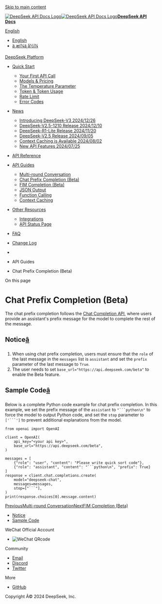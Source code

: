 [Skip to main content](https://api-docs.deepseek.com/guides/chat_prefix_completion#__docusaurus_skipToContent_fallback)

[![DeepSeek API Docs Logo](https://cdn.deepseek.com/platform/favicon.png)![DeepSeek API Docs Logo](https://cdn.deepseek.com/platform/favicon.png)**DeepSeek API Docs**](https://api-docs.deepseek.com/)

[ English](https://api-docs.deepseek.com/guides/chat_prefix_completion)

  * [English](https://api-docs.deepseek.com/guides/chat_prefix_completion)
  * [ä¸­æï¼ä¸­å½ï¼](https://api-docs.deepseek.com/zh-cn/guides/chat_prefix_completion)



[DeepSeek Platform](https://platform.deepseek.com/)

  * [Quick Start](https://api-docs.deepseek.com/)

    * [Your First API Call](https://api-docs.deepseek.com/)
    * [Models & Pricing](https://api-docs.deepseek.com/quick_start/pricing)
    * [The Temperature Parameter](https://api-docs.deepseek.com/quick_start/parameter_settings)
    * [Token & Token Usage](https://api-docs.deepseek.com/quick_start/token_usage)
    * [Rate Limit](https://api-docs.deepseek.com/quick_start/rate_limit)
    * [Error Codes](https://api-docs.deepseek.com/quick_start/error_codes)
  * [News](https://api-docs.deepseek.com/news/news1226)

    * [Introducing DeepSeek-V3 2024/12/26](https://api-docs.deepseek.com/news/news1226)
    * [DeepSeek-V2.5-1210 Release 2024/12/10](https://api-docs.deepseek.com/news/news1210)
    * [DeepSeek-R1-Lite Release 2024/11/20](https://api-docs.deepseek.com/news/news1120)
    * [DeepSeek-V2.5 Release 2024/09/05](https://api-docs.deepseek.com/news/news0905)
    * [Context Caching is Available 2024/08/02](https://api-docs.deepseek.com/news/news0802)
    * [New API Features 2024/07/25](https://api-docs.deepseek.com/news/news0725)
  * [API Reference](https://api-docs.deepseek.com/api/deepseek-api)

  * [API Guides](https://api-docs.deepseek.com/guides/multi_round_chat)

    * [Multi-round Conversation](https://api-docs.deepseek.com/guides/multi_round_chat)
    * [Chat Prefix Completion (Beta)](https://api-docs.deepseek.com/guides/chat_prefix_completion)
    * [FIM Completion (Beta)](https://api-docs.deepseek.com/guides/fim_completion)
    * [JSON Output](https://api-docs.deepseek.com/guides/json_mode)
    * [Function Calling](https://api-docs.deepseek.com/guides/function_calling)
    * [Context Caching](https://api-docs.deepseek.com/guides/kv_cache)
  * [Other Resources](https://github.com/deepseek-ai/awesome-deepseek-integration/tree/main)

    * [Integrations](https://github.com/deepseek-ai/awesome-deepseek-integration/tree/main)
    * [API Status Page](https://status.deepseek.com/)
  * [FAQ](https://api-docs.deepseek.com/faq)
  * [Change Log](https://api-docs.deepseek.com/updates)



  * [](https://api-docs.deepseek.com/)
  * API Guides
  * Chat Prefix Completion (Beta)



On this page

# Chat Prefix Completion (Beta)

The chat prefix completion follows the [Chat Completion API](https://api-docs.deepseek.com/api/create-chat-completion), where users provide an assistant's prefix message for the model to complete the rest of the message.

## Notice[â](https://api-docs.deepseek.com/guides/chat_prefix_completion#notice "Direct link to Notice")

  1. When using chat prefix completion, users must ensure that the `role` of the last message in the `messages` list is `assistant` and set the `prefix` parameter of the last message to `True`.
  2. The user needs to set `base_url="https://api.deepseek.com/beta"` to enable the Beta feature.



## Sample Code[â](https://api-docs.deepseek.com/guides/chat_prefix_completion#sample-code "Direct link to Sample Code")

Below is a complete Python code example for chat prefix completion. In this example, we set the prefix message of the `assistant` to `"```python\n"` to force the model to output Python code, and set the `stop` parameter to `['```']` to prevent additional explanations from the model.
    
    
    from openai import OpenAI  
      
    client = OpenAI(  
        api_key="<your api key>",  
        base_url="https://api.deepseek.com/beta",  
    )  
      
    messages = [  
        {"role": "user", "content": "Please write quick sort code"},  
        {"role": "assistant", "content": "```python\n", "prefix": True}  
    ]  
    response = client.chat.completions.create(  
        model="deepseek-chat",  
        messages=messages,  
        stop=["```"],  
    )  
    print(response.choices[0].message.content)  
    

[PreviousMulti-round Conversation](https://api-docs.deepseek.com/guides/multi_round_chat)[NextFIM Completion (Beta)](https://api-docs.deepseek.com/guides/fim_completion)

  * [Notice](https://api-docs.deepseek.com/guides/chat_prefix_completion#notice)
  * [Sample Code](https://api-docs.deepseek.com/guides/chat_prefix_completion#sample-code)



WeChat Official Account

  * ![WeChat QRcode](https://cdn.deepseek.com/official_account.jpg)



Community

  * [Email](mailto:api-service@deepseek.com)
  * [Discord](https://discord.gg/Tc7c45Zzu5)
  * [Twitter](https://twitter.com/deepseek_ai)



More

  * [GitHub](https://github.com/deepseek-ai)



Copyright Â© 2024 DeepSeek, Inc.

